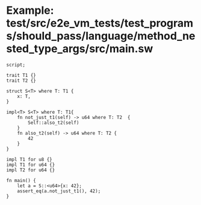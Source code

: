 # Example: test/src/e2e_vm_tests/test_programs/should_pass/language/method_nested_type_args/src/main.sw

```sway
script;

trait T1 {}
trait T2 {}

struct S<T> where T: T1 {
    x: T,
}

impl<T> S<T> where T: T1{
    fn not_just_t1(self) -> u64 where T: T2  {
        Self::also_t2(self)
    }
    fn also_t2(self) -> u64 where T: T2 {
        42
    }
}

impl T1 for u8 {}
impl T1 for u64 {}
impl T2 for u64 {}

fn main() {
    let a = S::<u64>{x: 42};
	assert_eq(a.not_just_t1(), 42);
}
```
